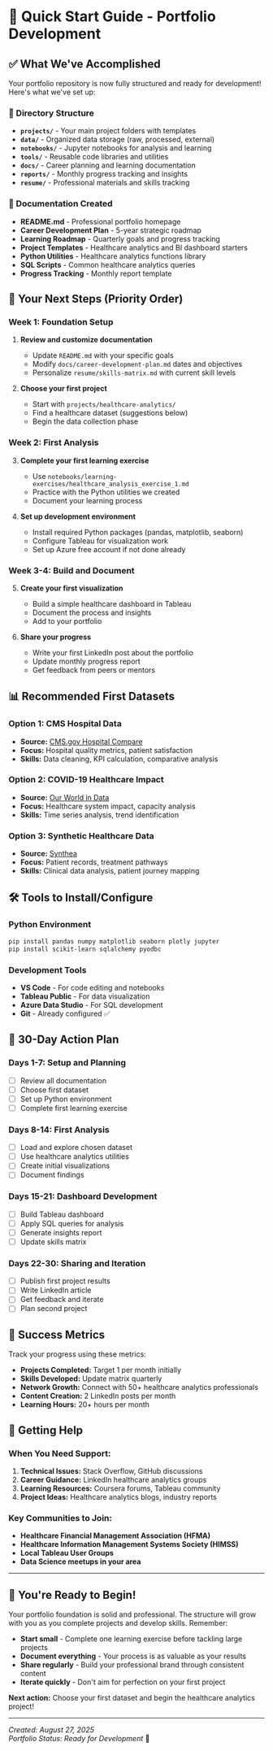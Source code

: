 # 🚀 Quick Start Guide - Portfolio Development

## ✅ What We've Accomplished
Your portfolio repository is now fully structured and ready for development! Here's what we've set up:

### 📁 Directory Structure
- **`projects/`** - Your main project folders with templates
- **`data/`** - Organized data storage (raw, processed, external)
- **`notebooks/`** - Jupyter notebooks for analysis and learning
- **`tools/`** - Reusable code libraries and utilities
- **`docs/`** - Career planning and learning documentation
- **`reports/`** - Monthly progress tracking and insights
- **`resume/`** - Professional materials and skills tracking

### 📝 Documentation Created
- **README.md** - Professional portfolio homepage
- **Career Development Plan** - 5-year strategic roadmap
- **Learning Roadmap** - Quarterly goals and progress tracking
- **Project Templates** - Healthcare analytics and BI dashboard starters
- **Python Utilities** - Healthcare analytics functions library
- **SQL Scripts** - Common healthcare analytics queries
- **Progress Tracking** - Monthly report template

## 🎯 Your Next Steps (Priority Order)

### Week 1: Foundation Setup
1. **Review and customize documentation**
   - Update `README.md` with your specific goals [](README.md)
   - Modify `docs/career-development-plan.md` dates and objectives [](career-development-plan.md)
   - Personalize `resume/skills-matrix.md` with current skill levels [](resume/skills-matrix.md)
      

2. **Choose your first project**
   - Start with `projects/healthcare-analytics/` [](projects/healthcare-analytics/README.md)
   - Find a healthcare dataset (suggestions below)
   - Begin the data collection phase

### Week 2: First Analysis
3. **Complete your first learning exercise**
   - Use `notebooks/learning-exercises/healthcare_analysis_exercise_1.md` [](notebooks/learning-exercises/healthcare_analysis_exercise_1.md)
   - Practice with the Python utilities we created
   - Document your learning process

4. **Set up development environment**
   - Install required Python packages (pandas, matplotlib, seaborn)
   - Configure Tableau for visualization work
   - Set up Azure free account if not done already

### Week 3-4: Build and Document
5. **Create your first visualization**
   - Build a simple healthcare dashboard in Tableau
   - Document the process and insights
   - Add to your portfolio

6. **Share your progress**
   - Write your first LinkedIn post about the portfolio
   - Update monthly progress report
   - Get feedback from peers or mentors

## 📊 Recommended First Datasets

### Option 1: CMS Hospital Data
- **Source:** [CMS.gov Hospital Compare](https://www.cms.gov/Medicare/Quality-Initiatives-Patient-Assessment-Instruments/HospitalQualityInits/HospitalCompare)
- **Focus:** Hospital quality metrics, patient satisfaction
- **Skills:** Data cleaning, KPI calculation, comparative analysis

### Option 2: COVID-19 Healthcare Impact
- **Source:** [Our World in Data](https://ourworldindata.org/coronavirus)
- **Focus:** Healthcare system impact, capacity analysis
- **Skills:** Time series analysis, trend identification

### Option 3: Synthetic Healthcare Data
- **Source:** [Synthea](https://synthetichealth.github.io/synthea/)
- **Focus:** Patient records, treatment pathways
- **Skills:** Clinical data analysis, patient journey mapping

## 🛠️ Tools to Install/Configure

### Python Environment
```bash
pip install pandas numpy matplotlib seaborn plotly jupyter
pip install scikit-learn sqlalchemy pyodbc
```

### Development Tools
- **VS Code** - For code editing and notebooks
- **Tableau Public** - For data visualization
- **Azure Data Studio** - For SQL development
- **Git** - Already configured ✅

## 📅 30-Day Action Plan

### Days 1-7: Setup and Planning
- [ ] Review all documentation
- [ ] Choose first dataset
- [ ] Set up Python environment
- [ ] Complete first learning exercise

### Days 8-14: First Analysis
- [ ] Load and explore chosen dataset
- [ ] Use healthcare analytics utilities
- [ ] Create initial visualizations
- [ ] Document findings

### Days 15-21: Dashboard Development
- [ ] Build Tableau dashboard
- [ ] Apply SQL queries for analysis
- [ ] Generate insights report
- [ ] Update skills matrix

### Days 22-30: Sharing and Iteration
- [ ] Publish first project results
- [ ] Write LinkedIn article
- [ ] Get feedback and iterate
- [ ] Plan second project

## 🎯 Success Metrics

Track your progress using these metrics:
- **Projects Completed:** Target 1 per month initially
- **Skills Developed:** Update matrix quarterly
- **Network Growth:** Connect with 50+ healthcare analytics professionals
- **Content Creation:** 2 LinkedIn posts per month
- **Learning Hours:** 20+ hours per month

## 🤝 Getting Help

### When You Need Support:
1. **Technical Issues:** Stack Overflow, GitHub discussions
2. **Career Guidance:** LinkedIn healthcare analytics groups
3. **Learning Resources:** Coursera forums, Tableau community
4. **Project Ideas:** Healthcare analytics blogs, industry reports

### Key Communities to Join:
- **Healthcare Financial Management Association (HFMA)**
- **Healthcare Information Management Systems Society (HIMSS)**
- **Local Tableau User Groups**
- **Data Science meetups in your area**

---

## 🎉 You're Ready to Begin!

Your portfolio foundation is solid and professional. The structure will grow with you as you complete projects and develop skills. Remember:

- **Start small** - Complete one learning exercise before tackling large projects
- **Document everything** - Your process is as valuable as your results
- **Share regularly** - Build your professional brand through consistent content
- **Iterate quickly** - Don't aim for perfection on your first project

**Next action:** Choose your first dataset and begin the healthcare analytics project!

---
*Created: August 27, 2025*  
*Portfolio Status: Ready for Development* 🚀
